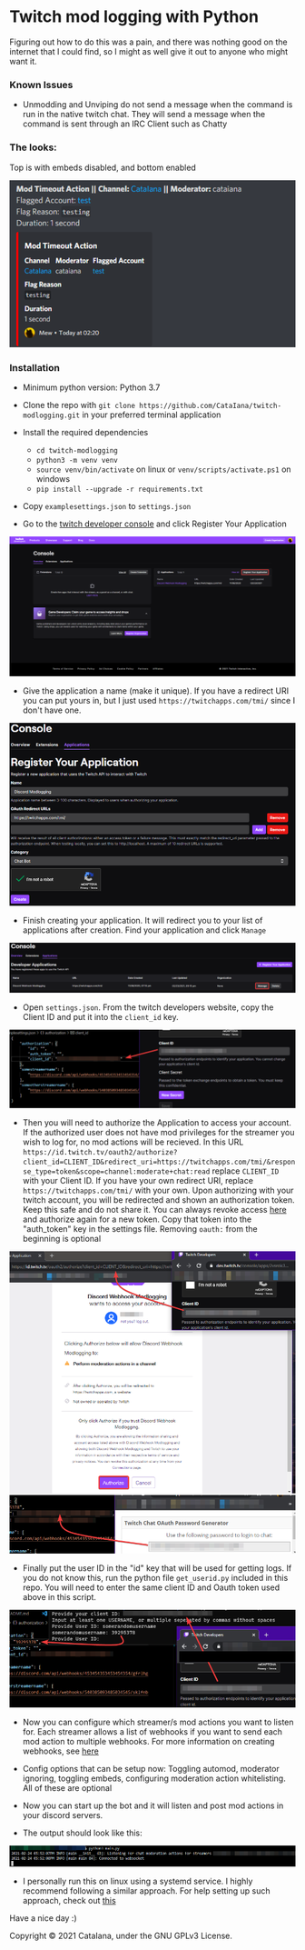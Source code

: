 # Twitch mod logging with Python

Figuring out how to do this was a pain, and there was nothing good on the internet that I could find, so I might as well give it out to anyone who might want it.

### Known Issues

- Unmodding and Unviping do not send a message when the command is run in the native twitch chat. They will send a message when the command is sent through an IRC Client such as Chatty

### The looks:

Top is with embeds disabled, and bottom enabled

![How logs look](/assets/thelooks.png)

### Installation

- Minimum python version: Python 3.7

- Clone the repo with `git clone https://github.com/CataIana/twitch-modlogging.git` in your preferred terminal application

- Install the required dependencies
  - `cd twitch-modlogging`
  - `python3 -m venv venv`
  - `source venv/bin/activate` on linux or `venv/scripts/activate.ps1` on windows
  - `pip install --upgrade -r requirements.txt`

- Copy `examplesettings.json` to `settings.json`

- Go to the [twitch developer console](https://dev.twitch.tv/console) and click Register Your Application

![Registering Application](/assets/devconsole.png)

- Give the application a name (make it unique). If you have a redirect URI you can put yours in, but I just used `https://twitchapps.com/tmi/` since I don't have one.

![Creating application](/assets/createapplication.png)

- Finish creating your application. It will redirect you to your list of applications after creation. Find your application and click `Manage`

![Finish creating application](/assets/manageapplication.png)

- Open `settings.json`. From the twitch developers website, copy the Client ID and put it into the `client_id` key.

![Getting Client ID](/assets/clientid.png)

- Then you will need to authorize the Application to access your account. If the authorized user does not have mod privileges for the streamer you wish to log for, no mod actions will be recieved. In this URL `https://id.twitch.tv/oauth2/authorize?client_id=CLIENT_ID&redirect_uri=https://twitchapps.com/tmi/&response_type=token&scope=channel:moderate+chat:read` replace `CLIENT_ID` with your Client ID. If you have your own redirect URI, replace `https://twitchapps.com/tmi/` with your own. Upon authorizing with your twitch account, you will be redirected and shown an authorization token. Keep this safe and do not share it. You can always revoke access [here](https://www.twitch.tv/settings/connections) and authorize again for a new token. Copy that token into the "auth_token" key in the settings file. Removing `oauth:` from the beginning is optional

![Getting auth token 1](/assets/getauthtoken1.png)
![Getting auth token 2](/assets/getauthtoken2.png)

- Finally put the user ID in the "id" key that will be used for getting logs. If you do not know this, run the python file `get_userid.py` included in this repo. You will need to enter the same client ID and Oauth token used above in this script.

![Getting user ID](/assets/getuserid.png)

- Now you can configure which streamer/s mod actions you want to listen for. Each streamer allows a list of webhooks if you want to send each mod action to multiple webhooks. For more information on creating webhooks, see [here](https://support.discord.com/hc/en-us/articles/228383668-Intro-to-Webhooks)

- Config options that can be setup now: Toggling automod, moderator ignoring, toggling embeds, configuring moderation action whitelisting. All of these are optional

- Now you can start up the bot and it will listen and post mod actions in your discord servers.
- The output should look like this:

![script running](/assets/running.png)

- I personally run this on linux using a systemd service. I highly recommend following a similar approach. For help setting up such approach, check out [this](https://tecadmin.net/setup-autorun-python-script-using-systemd/)

Have a nice day :)

Copyright &copy; 2021 CataIana, under the GNU GPLv3 License.
